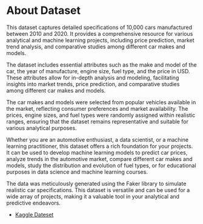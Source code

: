 # **About Dataset**
This dataset captures detailed specifications of 10,000 cars manufactured between 2010 and 2020. It provides a comprehensive resource for various analytical and machine learning projects, including price prediction, market trend analysis, and comparative studies among different car makes and models.

The dataset includes essential attributes such as the make and model of the car, the year of manufacture, engine size, fuel type, and the price in USD. These attributes allow for in-depth analysis and modeling, facilitating insights into market trends, price prediction, and comparative studies among different car makes and models.

The car makes and models were selected from popular vehicles available in the market, reflecting consumer preferences and market availability. The prices, engine sizes, and fuel types were randomly assigned within realistic ranges, ensuring that the dataset remains representative and suitable for various analytical purposes.

Whether you are an automotive enthusiast, a data scientist, or a machine learning practitioner, this dataset offers a rich foundation for your projects. It can be used to develop machine learning models to predict car prices, analyze trends in the automotive market, compare different car makes and models, study the distribution and evolution of fuel types, or for educational purposes in data science and machine learning courses.

The data was meticulously generated using the Faker library to simulate realistic car specifications. This dataset is versatile and can be used for a wide array of projects, making it a valuable tool in your analytical and predictive endeavors.
- [Kaggle Dateset](https://www.kaggle.com/datasets/waqi786/cars-dataset-2010-2020)
